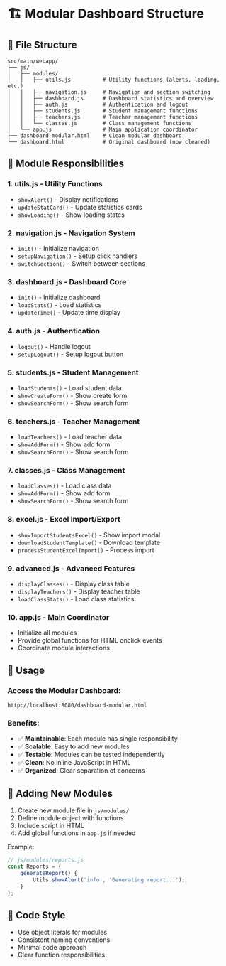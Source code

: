 # 🏗️ Modular Dashboard Structure

## 📁 File Structure

```
src/main/webapp/
├── js/
│   ├── modules/
│   │   ├── utils.js          # Utility functions (alerts, loading, etc.)
│   │   ├── navigation.js     # Navigation and section switching
│   │   ├── dashboard.js      # Dashboard statistics and overview
│   │   ├── auth.js           # Authentication and logout
│   │   ├── students.js       # Student management functions
│   │   ├── teachers.js       # Teacher management functions
│   │   └── classes.js        # Class management functions
│   └── app.js                # Main application coordinator
├── dashboard-modular.html    # Clean modular dashboard
└── dashboard.html            # Original dashboard (now cleaned)
```

## 🔧 Module Responsibilities

### 1. **utils.js** - Utility Functions
- `showAlert()` - Display notifications
- `updateStatCard()` - Update statistics cards
- `showLoading()` - Show loading states

### 2. **navigation.js** - Navigation System
- `init()` - Initialize navigation
- `setupNavigation()` - Setup click handlers
- `switchSection()` - Switch between sections

### 3. **dashboard.js** - Dashboard Core
- `init()` - Initialize dashboard
- `loadStats()` - Load statistics
- `updateTime()` - Update time display

### 4. **auth.js** - Authentication
- `logout()` - Handle logout
- `setupLogout()` - Setup logout button

### 5. **students.js** - Student Management
- `loadStudents()` - Load student data
- `showCreateForm()` - Show create form
- `showSearchForm()` - Show search form

### 6. **teachers.js** - Teacher Management
- `loadTeachers()` - Load teacher data
- `showAddForm()` - Show add form
- `showSearchForm()` - Show search form

### 7. **classes.js** - Class Management
- `loadClasses()` - Load class data
- `showAddForm()` - Show add form
- `showSearchForm()` - Show search form

### 8. **excel.js** - Excel Import/Export
- `showImportStudentsExcel()` - Show import modal
- `downloadStudentTemplate()` - Download template
- `processStudentExcelImport()` - Process import

### 9. **advanced.js** - Advanced Features
- `displayClasses()` - Display class table
- `displayTeachers()` - Display teacher table
- `loadClassStats()` - Load class statistics

### 10. **app.js** - Main Coordinator
- Initialize all modules
- Provide global functions for HTML onclick events
- Coordinate module interactions

## 🚀 Usage

### Access the Modular Dashboard:
```
http://localhost:8080/dashboard-modular.html
```

### Benefits:
- ✅ **Maintainable**: Each module has single responsibility
- ✅ **Scalable**: Easy to add new modules
- ✅ **Testable**: Modules can be tested independently
- ✅ **Clean**: No inline JavaScript in HTML
- ✅ **Organized**: Clear separation of concerns

## 🔄 Adding New Modules

1. Create new module file in `js/modules/`
2. Define module object with functions
3. Include script in HTML
4. Add global functions in `app.js` if needed

Example:
```javascript
// js/modules/reports.js
const Reports = {
    generateReport() {
        Utils.showAlert('info', 'Generating report...');
    }
};
```

## 📝 Code Style

- Use object literals for modules
- Consistent naming conventions
- Minimal code approach
- Clear function responsibilities